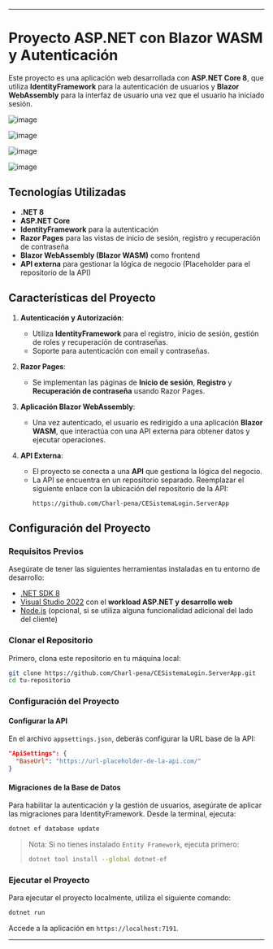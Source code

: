 
---

# Proyecto ASP.NET con Blazor WASM y Autenticación

Este proyecto es una aplicación web desarrollada con **ASP.NET Core 8**, que utiliza **IdentityFramework** para la autenticación de usuarios y **Blazor WebAssembly** para la interfaz de usuario una vez que el usuario ha iniciado sesión.

![image](https://github.com/user-attachments/assets/d6aac8e6-0886-4c29-b91f-16f1f1f99eb4)

![image](https://github.com/user-attachments/assets/c9768d17-7a27-4c17-91fe-b4604181a75d)

![image](https://github.com/user-attachments/assets/7cd83933-c4f5-4495-b4de-8e63351886b3)

![image](https://github.com/user-attachments/assets/36d64101-3ff5-41e1-bf84-72ca089f6aa1)


## Tecnologías Utilizadas

- **.NET 8**
- **ASP.NET Core**
- **IdentityFramework** para la autenticación
- **Razor Pages** para las vistas de inicio de sesión, registro y recuperación de contraseña
- **Blazor WebAssembly (Blazor WASM)** como frontend
- **API externa** para gestionar la lógica de negocio (Placeholder para el repositorio de la API)

## Características del Proyecto

1. **Autenticación y Autorización**:
   - Utiliza **IdentityFramework** para el registro, inicio de sesión, gestión de roles y recuperación de contraseñas.
   - Soporte para autenticación con email y contraseñas.
   
2. **Razor Pages**:
   - Se implementan las páginas de **Inicio de sesión**, **Registro** y **Recuperación de contraseña** usando Razor Pages.
   
3. **Aplicación Blazor WebAssembly**:
   - Una vez autenticado, el usuario es redirigido a una aplicación **Blazor WASM**, que interactúa con una API externa para obtener datos y ejecutar operaciones.
   
4. **API Externa**:
   - El proyecto se conecta a una **API** que gestiona la lógica del negocio.
   - La API se encuentra en un repositorio separado. Reemplazar el siguiente enlace con la ubicación del repositorio de la API:
     ```
     https://github.com/Charl-pena/CESistemaLogin.ServerApp
     ```

## Configuración del Proyecto

### Requisitos Previos

Asegúrate de tener las siguientes herramientas instaladas en tu entorno de desarrollo:

- [.NET SDK 8](https://dotnet.microsoft.com/download/dotnet/8.0)
- [Visual Studio 2022](https://visualstudio.microsoft.com/vs/) con el **workload ASP.NET y desarrollo web**
- [Node.js](https://nodejs.org/en/) (opcional, si se utiliza alguna funcionalidad adicional del lado del cliente)

### Clonar el Repositorio

Primero, clona este repositorio en tu máquina local:

```bash
git clone https://github.com/Charl-pena/CESistemaLogin.ServerApp.git
cd tu-repositorio
```

### Configuración del Proyecto

#### Configurar la API

En el archivo `appsettings.json`, deberás configurar la URL base de la API:

```json
"ApiSettings": {
  "BaseUrl": "https://url-placeholder-de-la-api.com/"
}
```

#### Migraciones de la Base de Datos

Para habilitar la autenticación y la gestión de usuarios, asegúrate de aplicar las migraciones para IdentityFramework. Desde la terminal, ejecuta:

```bash
dotnet ef database update
```

> Nota: Si no tienes instalado `Entity Framework`, ejecuta primero:
> 
> ```bash
> dotnet tool install --global dotnet-ef
> ```

### Ejecutar el Proyecto

Para ejecutar el proyecto localmente, utiliza el siguiente comando:

```bash
dotnet run
```

Accede a la aplicación en `https://localhost:7191`.

---
